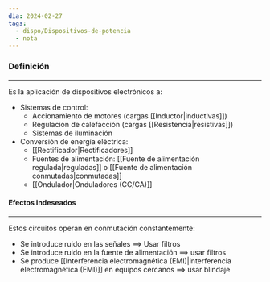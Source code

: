 ```yaml
---
dia: 2024-02-27
tags:
  - dispo/Dispositivos-de-potencia
  - nota
---
```

### Definición
---
Es la aplicación de dispositivos electrónicos a:
* Sistemas de control:
	* Accionamiento de motores (cargas [[Inductor|inductivas]])
	* Regulación de calefacción (cargas [[Resistencia|resistivas]])
	* Sistemas de iluminación
* Conversión de energía eléctrica:
	* [[Rectificador|Rectificadores]]
	* Fuentes de alimentación: [[Fuente de alimentación regulada|reguladas]] o [[Fuente de alimentación conmutadas|conmutadas]]
	* [[Ondulador|Onduladores (CC/CA)]]

#### Efectos indeseados
---
Estos circuitos operan en conmutación constantemente:
* Se introduce ruido en las señales $\implies$ Usar filtros
* Se introduce ruido en la fuente de alimentación $\implies$ usar filtros
* Se produce [[Interferencia electromagnética (EMI)|interferencia electromagnética (EMI)]] en equipos cercanos $\implies$ usar blindaje